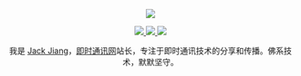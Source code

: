 <p align="center">
  <a href="https://github.com/getActivity">
    <img src="https://github-readme-stats.vercel.app/api?username=JackJiang2011&count_private=true&show_icons=true&hide=contribs&include_all_commits=true&theme=vue" />
  </a>
</p>

<p align="center">
  <a href="http://www.52im.net/">
    <img src="https://img.shields.io/badge/%E6%88%91%E7%9A%84%E7%BD%91%E7%AB%99-%E5%8D%B3%E6%97%B6%E9%80%9A%E8%AE%AF%E7%BD%91-5bc648?logo=Embarcadero&style=for-the-badge" />
  </a>
  <a href="http://wpa.qq.com/msgrd?v=3&uin=413980957&site=qq&menu=yes">
    <img src="https://img.shields.io/badge/%E6%88%91%E7%9A%84QQ-413980957-5bc648?logo=Tencent%20QQ&style=for-the-badge" />
  </a>
  <a href="http://www.52im.net/thread-2792-1-1.html">
    <img src="https://img.shields.io/badge/%E6%88%91%E7%9A%84%E9%82%AE%E7%AE%B1-jb2011@163.com-5bc648?logo=Mail%2ERu&style=for-the-badge" />
  </a>
</p>


<p align="center">我是 <a href="http://www.52im.net/thread-2792-1-1.html">Jack Jiang<a>，<a href="http://www.52im.net/">即时通讯网<a>站长，专注于即时通讯技术的分享和传播。佛系技术，默默坚守。</p>
  
